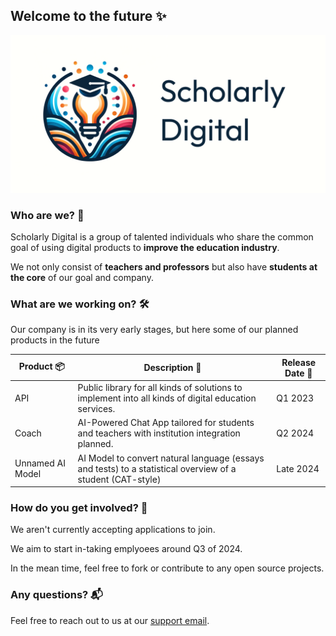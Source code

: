 ## Welcome to the future ✨

![Banner](https://github.com/ScholarlyDigital/.github/blob/main/scholarly-digital-banner.png?raw=true)

### Who are we? 🤝

Scholarly Digital is a group of talented individuals who share the common goal of using digital products to **improve the education industry**.

We not only consist of **teachers and professors** but also have **students at the core** of our goal and company.

### What are we working on? 🛠️

Our company is in its very early stages, but here some of our planned products in the future

Product 📦 | Description 📄 | Release Date 📆
--- | --- | --- 
API | Public library for all kinds of solutions to implement into all kinds of digital education services. | Q1 2023 
Coach | AI-Powered Chat App tailored for students and teachers with institution integration planned. | Q2 2024 
Unnamed AI Model | AI Model to convert natural language (essays and tests) to a statistical overview of a student (CAT-style) | Late 2024 

### How do you get involved? 💼

We aren't currently accepting applications to join.

We aim to start in-taking emplyoees around Q3 of 2024.

In the mean time, feel free to fork or contribute to any open source projects.

### Any questions? 📬

Feel free to reach out to us at our [support email](mailto:contact@scholarly.digital).
